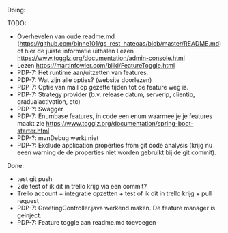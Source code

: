 Doing:


TODO:
- Overhevelen van oude readme.md (https://github.com/binne101/gs_rest_hateoas/blob/master/README.md) of hier de juiste informatie uithalen 
Lezen https://www.togglz.org/documentation/admin-console.html 
- Lezen https://martinfowler.com/bliki/FeatureToggle.html 
- PDP-7: Het runtime aan/uitzetten van features.
- PDP-7: Wat zijn alle opties?  (website doorlezen)
- PDP-7: Optie van mail op gezette tijden tot de feature weg is. 
- PDP-7: Strategy provider (b.v. release datum, serverip, clientip, gradualactivation, etc)
- PDP-?: Swagger
- PDP-7: Enumbase features, in code een enum waarmee je je features maakt zie https://www.togglz.org/documentation/spring-boot-starter.html
- PDP-?: mvnDebug werkt niet
- PDP-?: Exclude application.properties from git code analysis (krijg nu eeen warning de de properties niet worden gebruikt bij de git commit).
                                                   
Done:
-   test git push 
- 2de test of ik dit in trello krijg via een commit?
- Trello account + integratie opzetten + test of ik dit in trello krijg + pull request
- PDP-7: GreetingController.java werkend maken. De feature manager is geinject. 
- PDP-7: Feature toggle aan readme.md toevoegen

 
